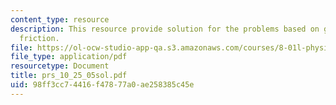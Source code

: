 ```yaml
---
content_type: resource
description: This resource provide solution for the problems based on gravity and
  friction.
file: https://ol-ocw-studio-app-qa.s3.amazonaws.com/courses/8-01l-physics-i-classical-mechanics-fall-2005/98ff3cc74416f47877a0ae258385c45e_prs_10_25_05sol.pdf
file_type: application/pdf
resourcetype: Document
title: prs_10_25_05sol.pdf
uid: 98ff3cc7-4416-f478-77a0-ae258385c45e
---
```

